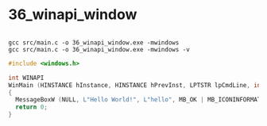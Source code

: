 36_winapi_window
=================

```shell

gcc src/main.c -o 36_winapi_window.exe -mwindows
gcc src/main.c -o 36_winapi_window.exe -mwindows -v

```

```c
#include <windows.h> 

int WINAPI 
WinMain (HINSTANCE hInstance, HINSTANCE hPrevInst, LPTSTR lpCmdLine, int nShowCmd) 
{ 
  MessageBoxW (NULL, L"Hello World!", L"hello", MB_OK | MB_ICONINFORMATION); 
  return 0; 
}
```
